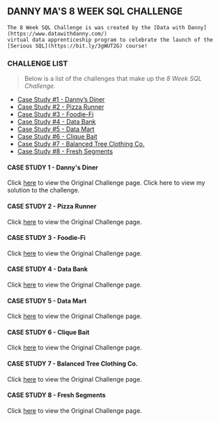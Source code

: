 ## DANNY MA'S 8 WEEK SQL CHALLENGE
    The 8 Week SQL Challenge is was created by the [Data with Danny](https://www.datawithdanny.com/) 
    virtual data apprenticeship program to celebrate the launch of the [Serious SQL](https://bit.ly/3gWUT2G) course!

### CHALLENGE LIST
> Below is a list of the challenges that make up the *8 Week SQL Challenge.*

- [Case Study #1 - Danny’s Diner](#case-study-1---dannys-diner)
- [Case Study #2 - Pizza Runner](#case-study-2---pizza-runner)
- [Case Study #3 - Foodie-Fi](#case-study-3---foodie-fi)
- [Case Study #4 - Data Bank](#case-study-4---data-bank)
- [Case Study #5 - Data Mart](#case-study-5---data-mart)
- [Case Study #6 - Clique Bait](#case-study-6---clique-bait)
- [Case Study #7 - Balanced Tree Clothing Co.](#case-study-7---balanced-tree-clothing-co)
- [Case Study #8 - Fresh Segments](#case-study-8---fresh-segments)



#### CASE STUDY 1 - Danny's Diner
Click [here](https://8weeksqlchallenge.com/case-study-1) to view the Original Challenge page.
Click here to view my solution to the challenge.

#### CASE STUDY 2 - Pizza Runner
Click [here](https://8weeksqlchallenge.com/case-study-2) to view the Original Challenge page.

#### CASE STUDY 3 - Foodie-Fi
Click [here](https://8weeksqlchallenge.com/case-study-3) to view the Original Challenge page.

#### CASE STUDY 4 - Data Bank
Click [here](https://8weeksqlchallenge.com/case-study-4) to view the Original Challenge page.

#### CASE STUDY 5 - Data Mart
Click [here](https://8weeksqlchallenge.com/case-study-5) to view the Original Challenge page.

#### CASE STUDY 6 - Clique Bait
Click [here](https://8weeksqlchallenge.com/case-study-6) to view  the Original Challenge page.

#### CASE STUDY 7 - Balanced Tree Clothing Co.
Click [here](https://8weeksqlchallenge.com/case-study-7) to view the Original Challenge page.

#### CASE STUDY 8 - Fresh Segments
Click [here](https://8weeksqlchallenge.com/case-study-8) to view the Original Challenge page.